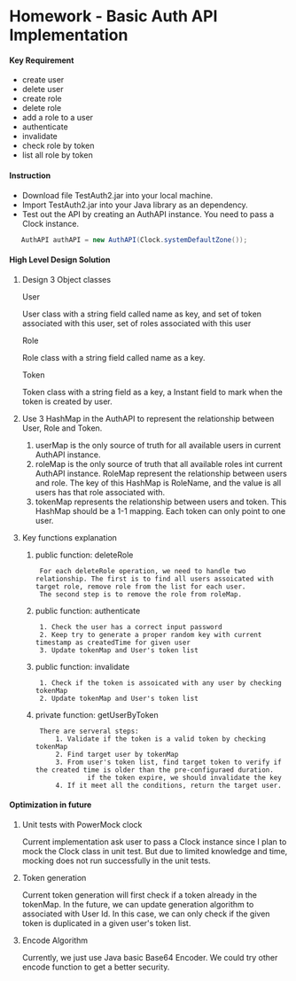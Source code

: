 # Homework - Basic Auth API Implementation

#### Key Requirement
  * create user
  * delete user
  * create role
  * delete role
  * add a role to a user
  * authenticate
  * invalidate
  * check role by token
  * list all role by token

#### Instruction

  * Download file TestAuth2.jar into your local machine.
  * Import TestAuth2.jar into your Java library as an dependency.
  * Test out the API by creating an AuthAPI instance. You need to pass a Clock instance.

  ```java
     AuthAPI authAPI = new AuthAPI(Clock.systemDefaultZone());
  ```
#### High Level Design Solution
  1. Design 3 Object classes
  
      User
      
        User class with a string field called name as key, and set of token associated with this user, set of roles associated with this user
      
      Role
      
        Role class with a string field called name as a key.
      
      Token
      
        Token class with a string field as a key, a Instant field to mark when the token is created by user.
 
 2. Use 3 HashMap in the AuthAPI to represent the relationship between User, Role and Token.
    
    1. userMap is the only source of truth for all available users in current AuthAPI instance.
    2. roleMap is the only source of truth that all available roles int current AuthAPI instance. RoleMap represent the relationship between users and role. The key of this HashMap is RoleName, and the value is all users has that role associated with.
    3. tokenMap represents the relationship between users and token. This HashMap should be a 1-1 mapping. Each token can only point to one user.
    
 3. Key functions explanation
    
    1. public function: deleteRole
       
            For each deleteRole operation, we need to handle two relationship. The first is to find all users assoicated with target role, remove role from the list for each user. 
            The second step is to remove the role from roleMap.
    2. public function: authenticate
        
            1. Check the user has a correct input password
            2. Keep try to generate a proper random key with current timestamp as createdTime for given user
            3. Update tokenMap and User's token list
            
    3. public function: invalidate
    
            1. Check if the token is assoicated with any user by checking tokenMap
            2. Update tokenMap and User's token list
            
    4. private function: getUserByToken
            
            There are serveral steps:
                1. Validate if the token is a valid token by checking tokenMap
                2. Find target user by tokenMap
                3. From user's token list, find target token to verify if the created time is older than the pre-configuraed duration.
                        if the token expire, we should invalidate the key
                4. If it meet all the conditions, return the target user.
 
 #### Optimization in future
 
 1. Unit tests with PowerMock clock
 
    Current implementation ask user to pass a Clock instance since I plan to mock the Clock class in unit test. But due 
    to limited knowledge and time, mocking does not run successfully in the unit tests. 
    
 2. Token generation
 
     Current token generation will first check if a token already in the tokenMap. In the future, we can update generation 
     algorithm to associated with User Id. In this case, we can only check if the given token is duplicated in a given user's token list.
    
 3. Encode Algorithm
 
    Currently, we just use Java basic Base64 Encoder. We could try other encode function to get a better security.

    
  

